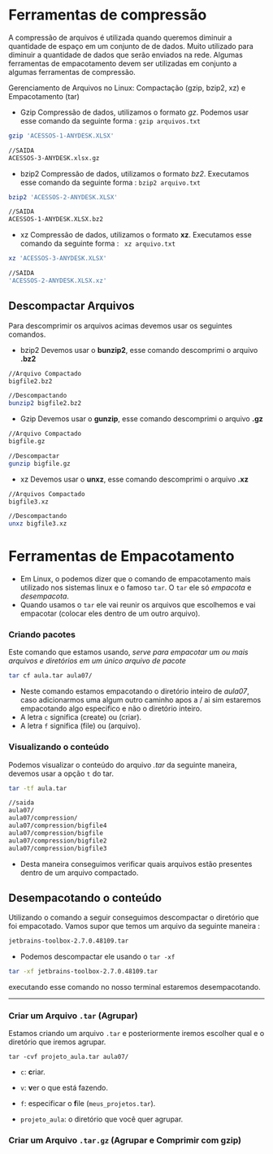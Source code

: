 # Ferramentas de compressão

A compressão de arquivos é utilizada quando queremos diminuir a quantidade de espaço em um conjunto de de dados. Muito utilizado para diminuir a quantidade de dados que serão enviados na rede. Algumas ferramentas de empacotamento devem ser utilizadas em conjunto a algumas ferramentas de compressão.

Gerenciamento de Arquivos no Linux: Compactação (gzip, bzip2, xz) e Empacotamento (tar)

* Gzip
Compressão de dados, utilizamos o formato *gz*. Podemos usar esse comando da seguinte forma : ```gzip arquivos.txt``` 
```bash 
gzip 'ACESSOS-1-ANYDESK.XLSX'

//SAIDA 
ACESSOS-3-ANYDESK.xlsx.gz
```

* bzip2
Compressão de dados, utilizamos o formato *bz2*. Executamos esse comando da seguinte forma : ```bzip2 arquivo.txt```

```bash 
bzip2 'ACESSOS-2-ANYDESK.XLSX'

//SAIDA 
ACESSOS-1-ANYDESK.XLSX.bz2
```

* xz
Compressão de dados, utilizamos o formato **xz**. Executamos esse comando da seguinte
forma : ``` xz arquivo.txt```
```bash 
xz 'ACESSOS-3-ANYDESK.XLSX'

//SAIDA
'ACESSOS-2-ANYDESK.XLSX.xz'
```

## Descompactar Arquivos
Para descomprimir os arquivos acimas devemos usar os seguintes comandos.

* bzip2 
Devemos usar o **bunzip2**, esse comando descomprimi o arquivo **.bz2** 
```bash 
//Arquivo Compactado
bigfile2.bz2

//Descompactando
bunzip2 bigfile2.bz2
```

* Gzip
Devemos usar o **gunzip**, esse comando descomprimi o arquivo **.gz**
```bash 
//Arquivo Compactado
bigfile.gz

//Descompactar
gunzip bigfile.gz
```
* xz
Devemos usar o **unxz**, esse comando descomprimi o arquivo **.xz**
```bash
//Arquivos Compactado
bigfile3.xz

//Descompactando
unxz bigfile3.xz
```


# Ferramentas de Empacotamento

* Em Linux, o podemos dizer que o comando de empacotamento mais utilizado nos sistemas linux e o famoso ```tar```. O ```tar``` ele só *empacota* e *desempacota*. 
* Quando usamos o ```tar``` ele vai reunir os arquivos que escolhemos e vai empacotar (colocar eles dentro de um outro arquivo).

### Criando pacotes
Este comando que estamos usando, *serve para empacotar um ou mais arquivos e diretórios em um único arquivo de pacote*
```bash
tar cf aula.tar aula07/
```
 * Neste comando estamos empacotando o diretório inteiro de *aula07*, caso adicionarmos uma algum outro caminho apos a / ai sim estaremos empacotando algo especifico e não o diretório inteiro.
 * A letra ```c``` significa (create) ou (criar).
 * A letra ```f``` significa (file) ou (arquivo).

### Visualizando o conteúdo 
Podemos visualizar o conteúdo do arquivo *.tar* da seguinte maneira, devemos usar a opção ```t``` do tar.
```bash 
tar -tf aula.tar

//saida 
aula07/
aula07/compression/
aula07/compression/bigfile4
aula07/compression/bigfile
aula07/compression/bigfile2
aula07/compression/bigfile3
```
* Desta maneira conseguimos verificar quais arquivos estão presentes dentro de um arquivo compactado. 

## Desempacotando o conteúdo
Utilizando o comando a seguir conseguimos descompactar o diretório que foi empacotado.
Vamos supor que temos um arquivo da seguinte maneira : 
```bash
jetbrains-toolbox-2.7.0.48109.tar
```

* Podemos descompactar ele usando o ```tar -xf``` 
```bash 
tar -xf jetbrains-toolbox-2.7.0.48109.tar
```
executando esse comando no nosso terminal estaremos desempacotando.

-----------------------------------------------------------------------------------------------------------------------------------------------------------------------------------------------------------------------------

### Criar um Arquivo `.tar` (Agrupar)

Estamos criando um arquivo ```.tar``` e posteriormente iremos escolher qual e o diretório que iremos agrupar.

```
tar -cvf projeto_aula.tar aula07/
```

- `c`: **c**riar.

- `v`: **v**er o que está fazendo.

- `f`: especificar o **f**ile (`meus_projetos.tar`).

- `projeto_aula`: o diretório que você quer agrupar.

  

### Criar um Arquivo `.tar.gz` (Agrupar e Comprimir com gzip)







